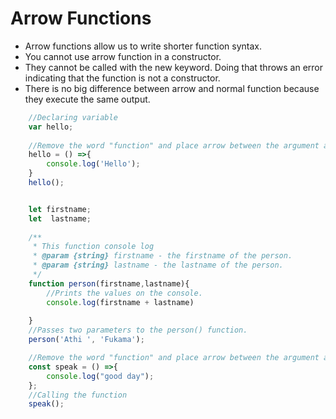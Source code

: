 # Arrow Functions

* Arrow functions allow us to write shorter function syntax.
* You cannot use arrow function in a constructor.
* They cannot be called with the new keyword. Doing that throws an error indicating that the function is not a constructor.
* There is no big difference between  arrow and normal function because they execute the same output.


```javascript
    //Declaring variable
    var hello;             
    
    //Remove the word "function" and place arrow between the argument and opening body bracket.
    hello = () =>{
        console.log('Hello');
    }
    hello();
```

```javascript

    let firstname;
    let  lastname;
    
    /**
     * This function console log
     * @param {string} firstname - the firstname of the person.
     * @param {string} lastname - the lastname of the person.
     */
    function person(firstname,lastname){
        //Prints the values on the console.
        console.log(firstname + lastname)  
    
    }
    //Passes two parameters to the person() function.
    person('Athi ', 'Fukama');             
```

```javascript
    //Remove the word "function" and place arrow between the argument and opening body bracket
    const speak = () =>{
        console.log("good day");
    };
    //Calling the function
    speak();                   
```
